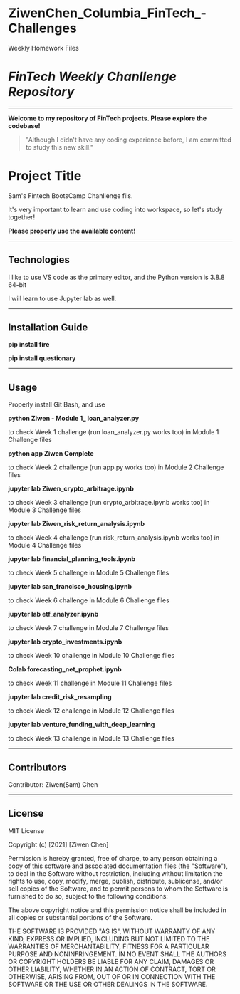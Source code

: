 # ZiwenChen_Columbia_FinTech_-Challenges
Weekly Homework Files




# *FinTech Weekly Chanllenge Repository* 
---

**Welcome to my repository of FinTech projects. Please explore the codebase!**

> "Although I didn't have any coding experience before, I am committed to study this new skill."

# Project Title

Sam's Fintech BootsCamp Chanllenge fils. 

It's very important to learn and use coding into workspace, so let's study together!

**Please properly use the available content!**


---

## Technologies

I like to use VS code as the primary editor, and the Python version is 3.8.8 64-bit

I will learn to use Jupyter lab as well.

---

## Installation Guide

**pip install fire**

**pip install questionary**

---

## Usage

Properly install Git Bash, and use 

**python Ziwen - Module 1_ loan_analyzer.py** 

to check Week 1 challenge (run loan_analyzer.py works too) in Module 1 Challenge files


**python app Ziwen Complete** 

to check Week 2 challenge (run app.py works too) in Module 2 Challenge files



**jupyter lab Ziwen_crypto_arbitrage.ipynb** 

to check Week 3 challenge (run crypto_arbitrage.ipynb works too) in Module 3 Challenge files


**jupyter lab Ziwen_risk_return_analysis.ipynb** 

to check Week 4 challenge (run risk_return_analysis.ipynb works too) in Module 4 Challenge files


**jupyter lab financial_planning_tools.ipynb** 

to check Week 5 challenge in Module 5 Challenge files


**jupyter lab san_francisco_housing.ipynb** 

to check Week 6 challenge in Module 6 Challenge files


**jupyter lab etf_analyzer.ipynb** 

to check Week 7 challenge in Module 7 Challenge files


**jupyter lab crypto_investments.ipynb** 

to check Week 10 challenge in Module 10 Challenge files

**Colab forecasting_net_prophet.ipynb** 

to check Week 11 challenge in Module 11 Challenge files

**jupyter lab credit_risk_resampling** 

to check Week 12 challenge in Module 12 Challenge files

**jupyter lab venture_funding_with_deep_learning** 

to check Week 13 challenge in Module 13 Challenge files

---

## Contributors

Contributor: Ziwen(Sam) Chen

---

## License

MIT License

Copyright (c) [2021] [Ziwen Chen]

Permission is hereby granted, free of charge, to any person obtaining a copy
of this software and associated documentation files (the "Software"), to deal
in the Software without restriction, including without limitation the rights
to use, copy, modify, merge, publish, distribute, sublicense, and/or sell
copies of the Software, and to permit persons to whom the Software is
furnished to do so, subject to the following conditions:

The above copyright notice and this permission notice shall be included in all
copies or substantial portions of the Software.

THE SOFTWARE IS PROVIDED "AS IS", WITHOUT WARRANTY OF ANY KIND, EXPRESS OR
IMPLIED, INCLUDING BUT NOT LIMITED TO THE WARRANTIES OF MERCHANTABILITY,
FITNESS FOR A PARTICULAR PURPOSE AND NONINFRINGEMENT. IN NO EVENT SHALL THE
AUTHORS OR COPYRIGHT HOLDERS BE LIABLE FOR ANY CLAIM, DAMAGES OR OTHER
LIABILITY, WHETHER IN AN ACTION OF CONTRACT, TORT OR OTHERWISE, ARISING FROM,
OUT OF OR IN CONNECTION WITH THE SOFTWARE OR THE USE OR OTHER DEALINGS IN THE
SOFTWARE.